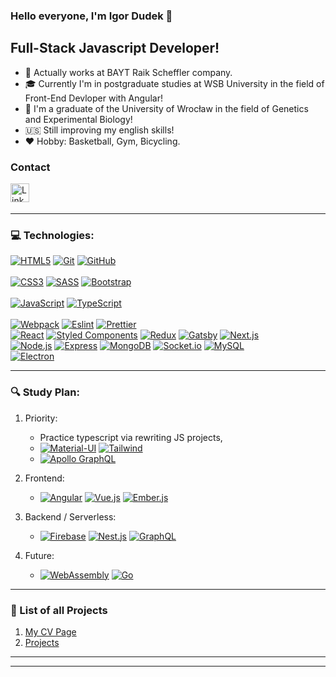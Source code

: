 ### Hello everyone, I'm Igor Dudek 👋

## Full-Stack Javascript Developer!

- :construction_worker: Actually works at BAYT Raik Scheffler company.
- :mortar_board: Currently I'm in postgraduate studies at WSB University in the field of Front-End Devloper with Angular!
- :school: I'm a graduate of the University of Wrocław in the field of Genetics and Experimental Biology!
- :us: Still improving my english skills!
- :hearts: Hobby: Basketball, Gym, Bicycling.

<!---
# [Check My Cv Page](https://cv-igor-dudek.vercel.app/)
-->

### Contact

[<img align="left" alt="LinkedIn | LinkedIn" width="30px" src="https://www.vectorlogo.zone/logos/linkedin/linkedin-icon.svg" />][linkedin]
<br />
<br />

---

### :computer: Technologies:

[![HTML5](https://img.shields.io/badge/-HTML5-E34F26?style=flat&logo=html5&logoColor=white)](https://github.com/dudek-igor) [![Git](https://img.shields.io/badge/-Git-F05032?style=flat&logo=git&logoColor=white)](https://github.com/dudek-igor) [![GitHub](https://img.shields.io/badge/-GitHub-181717?style=flat&logo=GitHub&logoColor=white)](https://github.com/dudek-igor) 
<br/>	
[![CSS3](https://img.shields.io/badge/-CSS3-1572B6?style=flat&logo=css3)](https://github.com/dudek-igor) [![SASS](https://img.shields.io/badge/-SASS-CC6699?style=flat&logo=sass&logoColor=white)](https://github.com/dudek-igor) [![Bootstrap](https://img.shields.io/badge/-Bootstrap-563D7C?style=flat&logo=bootstrap&logoColor=white)](https://github.com/dudek-igor)
<br/>	
[![JavaScript](https://img.shields.io/badge/-JavaScript-F7DF1E?style=flat&logo=javascript&logoColor=white)](https://github.com/dudek-igor) [![TypeScript](https://img.shields.io/badge/-TypeScript-007ACC?style=flat&logo=typescript&logoColor=white)](https://github.com/dudek-igor)
<br/>	
[![Webpack](https://img.shields.io/badge/-Webpack-8DD6F9?style=flat&logo=webpack&logoColor=black)](https://github.com/dudek-igor) [![Eslint](https://img.shields.io/badge/-Eslint-4B32C3?style=flat&logo=Eslint&logoColor=white)](https://github.com/dudek-igor) [![Prettier](https://img.shields.io/badge/-Prettier-F7B93E?style=flat&logo=Prettier&logoColor=white)](https://github.com/dudek-igor)
<br/>
[![React](https://img.shields.io/badge/-React-61DAFB?style=flat&logo=react&logoColor=black)](https://github.com/dudek-igor) [![Styled Components](https://img.shields.io/badge/-StyledComponents-DB7093?style=flat&logo=styled-components&logoColor=white)](https://github.com/dudek-igor) [![Redux](https://img.shields.io/badge/-Redux-764ABC?style=flat&logo=redux&logoColor=white)](https://github.com/dudek-igor) [![Gatsby](https://img.shields.io/badge/-Gatsby-663399?style=flat&logo=gatsby&logoColor=white)](https://github.com/dudek-igor) [![Next.js](https://img.shields.io/badge/-Next.js-000000?style=flat&logo=next.js&logoColor=white)](https://github.com/dudek-igor)
<br/>
[![Node.js](https://img.shields.io/badge/-Node.js-339933?style=flat&logo=Node.js&logoColor=white)](https://github.com/dudek-igor) [![Express](https://img.shields.io/badge/-Express-000000?style=flat)](https://github.com/dudek-igor) [![MongoDB](https://img.shields.io/badge/-MongoDB-47A248?style=flat&logo=MongoDB&logoColor=white)](https://github.com/dudek-igor) [![Socket.io](https://img.shields.io/badge/-Socket.io-010101?style=flat&logo=Socket.io&logoColor=white)](https://github.com/dudek-igor) [![MySQL](https://img.shields.io/badge/-MySQL-4479A1?style=flat&logo=MySQL&logoColor=white)](https://github.com/dudek-igor)
<br/>
[![Electron](https://img.shields.io/badge/-Electron-47848F?style=flat&logo=Electron&logoColor=white)](https://github.com/dudek-igor)

---

### :mag: Study Plan:
1. Priority:
   - Practice typescript via rewriting JS projects,
    - [![Material-UI](https://img.shields.io/badge/-Material_UI-0081CB?style=flat&logo=Material-UI&logoColor=white)](https://github.com/dudek-igor) [![Tailwind](https://img.shields.io/badge/-Tailwind-38B2AC?style=flat&logo=Tailwind-CSS&logoColor=white)](https://github.com/dudek-igor)
   - [![Apollo GraphQL](https://img.shields.io/badge/-Apollo%20GraphQL-311C87?style=flat&logo=apollo-graphql)](https://github.com/dudek-igor)
2. Frontend: 
   - [![Angular](https://img.shields.io/badge/-Angular-DD0031?style=flat&logo=Angular&logoColor=white)](https://github.com/dudek-igor) [![Vue.js](https://img.shields.io/badge/-Vue.js-4FC08D?style=flat&logo=Vue.js&logoColor=white)](https://github.com/dudek-igor)  [![Ember.js](https://img.shields.io/badge/-Ember.js-E04E39?style=flat&logo=Ember.js&logoColor=white)](https://github.com/dudek-igor)

3. Backend / Serverless:
   - [![Firebase](https://img.shields.io/badge/-Firebase-orange?style=flat&logo=Firebase&logoColor=white)](https://github.com/dudek-igor) [![Nest.js](https://img.shields.io/badge/-Nest.js-E0234E?style=flat&logo=nestjs&logoColor=white)](https://github.com/dudek-igor) [![GraphQL](https://img.shields.io/badge/-GraphQL-E10098?style=flat&logo=graphql)](https://github.com/dudek-igor)

4. Future:
   - [![WebAssembly](https://img.shields.io/badge/-WebAssembly-654FF0?style=flat&logo=WebAssembly&logoColor=white)](https://github.com/dudek-igor) [![Go](https://img.shields.io/badge/-Go-00ADD8?style=flat&logo=Go&logoColor=white)](https://github.com/dudek-igor)
  
---

### :file_folder: List of all Projects

1. [My CV Page](https://cv-igor-dudek.vercel.app/)
2. [Projects](https://github.com/dudek-igor/dudek-igor.github.io/blob/main/README.md)

---
<!---
### :raising_hand: Few words:
-->
<!---
Javascript is enormouse enviroment with brightest future and I think if you are a developer of any programming language, you want to be better and not be left behind, you still have to learn them for the rest of your career.
<br />
<br />
-->
---

[linkedin]: https://www.linkedin.com/in/igor-dudek/
